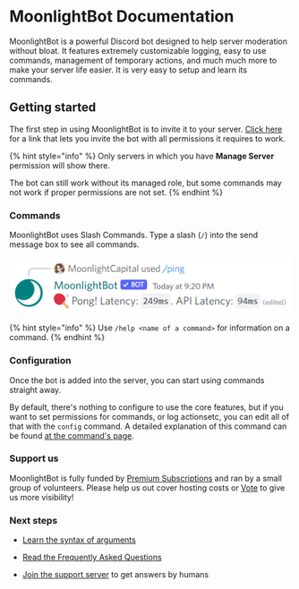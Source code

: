 # MoonlightBot Documentation

MoonlightBot is a powerful Discord bot designed to help server moderation without bloat. It features extremely customizable logging, easy to use commands, management of temporary actions, and much much more to make your server life easier. It is very easy to setup and learn its commands.

## Getting started

The first step in using MoonlightBot is to invite it to your server. [Click here](https://discord.com/api/oauth2/authorize?client_id=314110696071888896&permissions=1512298638534&scope=applications.commands%20bot) for a link that lets you invite the bot with all permissions it requires to work.

{% hint style="info" %}
Only servers in which you have **Manage Server** permission will show there.

The bot can still work without its managed role, but some commands may not work if proper permissions are not set.
{% endhint %}

### Commands

MoonlightBot uses Slash Commands. Type a slash (`/`) into the send message box to see all commands.

![An example of a command](<.gitbook/assets/PingExample.png>)

{% hint style="info" %}
Use `/help <name of a command>` for information on a command.
{% endhint %}

### Configuration

Once the bot is added into the server, you can start using commands straight away.

By default, there's nothing to configure to use the core features, but if you want to set permissions for commands, or log actionsetc, you can edit all of that with the `config` command. A detailed explanation of this command can be found [at the command's page](admin-commands/config/).

### Support us

MoonlightBot is fully funded by [Premium Subscriptions](./versions-of-the-bot/premium.md) and ran by a small group of volunteers. Please help us out cover hosting costs or [Vote](support/upvote-moonlightbot.md) to give us more visibility!

### Next steps

- [Learn the syntax of arguments](start-up/arguments.md)

- [Read the Frequently Asked Questions](start-up/faqs.md)

- [Join the support server](https://discord.gg/hNQWVVC) to get answers by humans
